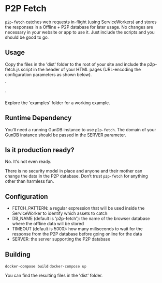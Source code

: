 
# P2P Fetch

`p2p-fetch` catches web requests in-flight (using ServiceWorkers) and stores the responses in a Offline + P2P database for later usage.
No changes are necessary in your website or app to use it. Just include the scripts and you should be good to go.

## Usage

Copy the files in the 'dist' folder to the root of your site and include the p2p-fetch.js script in the header of your HTML pages (URL-encoding the configuration parameters as shown below).

`
<script src="p2p-fetch.js?FETCH_PATTERN=(.png)%7C(.jpg)&TIMEOUT=5000&SERVER=gun-server.example.com"></script>
`

Explore the 'examples' folder for a working example.

## Runtime Dependency

You'll need a running GunDB instance to use `p2p-fetch`.
The domain of your GunDB instance should be passed in the SERVER parameter.

## Is it production ready?

No. It's not even ready.

There is no security model in place and anyone and their mother can change the data in the P2P database.
Don't trust `p2p-fetch` for anything other than harmless fun.

## Configuration

 * FETCH_PATTERN: a regular expression that will be used inside the ServiceWorker to identify which assets to catch
 * DB_NAME (default is 'p2p-fetch'): the name of the browser database where the offline data will be stored
 * TIMEOUT (default is 5000): how many miliseconds to wait for the response from the P2P database before going online for the data
 * SERVER: the server supporting the P2P database

## Building

`docker-compose build`
`docker-compose up`

You can find the resulting files in the 'dist' folder.
